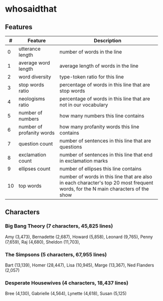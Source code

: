 # whosaidthat

## Features
| #  | Feature        | Description                                                              |
|----|-------------------------|-------------------------------------------------------------------------------------------|
| 0  | utterance length        | number of words in the line                                                              |
| 1  | average word length     | average length of words in the line                                                      |
| 2  | word diversity | type-token ratio for this line                                                      |
| 3  | stop words ratio              | percentage of words in this line that are stop words                               |
| 4  | neologisms ratio    | percentage of words in this line that are not in our vocabulary                              |
| 5  | number of numbers        | how many numbers this line contains                                              |
| 6 | number of profanity words      | how many profanity words this line contains                        |
| 7  | question count                | number of sentences in this line that are questions |
| 8  | exclamation count               | number of sentences in this line that end in exclamation marks |
| 9  | ellipses count               | number of ellipses this line contains |
| 10  | top words               | number of words in this line that are also in each character's top 20 most frequent words, for the N main characters of the show |


## Characters

### Big Bang Theory (7 characters, 45,825 lines)
Amy (3,473), Bernadette (2,687), Howard (5,858), Leonard (9,765), Penny (7,659), Raj (4,680), Sheldon (11,703), 

### The Simpsons (5 characters, 67,955 lines)
Bart (13,139), Homer (28,447), Lisa (10,945), Marge (13,367), Ned Flanders (2,057)

### Desperate Housewives (4 characters, 18,437 lines)
Bree (4,130), Gabrielle (4,564), Lynette (4,618), Susan (5,125)
